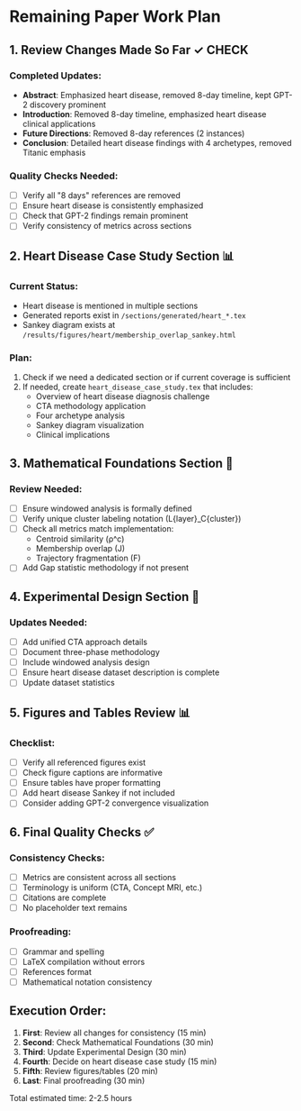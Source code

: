 # Remaining Paper Work Plan

## 1. Review Changes Made So Far ✓ CHECK

### Completed Updates:
- **Abstract**: Emphasized heart disease, removed 8-day timeline, kept GPT-2 discovery prominent
- **Introduction**: Removed 8-day timeline, emphasized heart disease clinical applications
- **Future Directions**: Removed 8-day references (2 instances)
- **Conclusion**: Detailed heart disease findings with 4 archetypes, removed Titanic emphasis

### Quality Checks Needed:
- [ ] Verify all "8 days" references are removed
- [ ] Ensure heart disease is consistently emphasized
- [ ] Check that GPT-2 findings remain prominent
- [ ] Verify consistency of metrics across sections

## 2. Heart Disease Case Study Section 📊

### Current Status:
- Heart disease is mentioned in multiple sections
- Generated reports exist in `/sections/generated/heart_*.tex`
- Sankey diagram exists at `/results/figures/heart/membership_overlap_sankey.html`

### Plan:
1. Check if we need a dedicated section or if current coverage is sufficient
2. If needed, create `heart_disease_case_study.tex` that includes:
   - Overview of heart disease diagnosis challenge
   - CTA methodology application
   - Four archetype analysis
   - Sankey diagram visualization
   - Clinical implications

## 3. Mathematical Foundations Section 📐

### Review Needed:
- [ ] Ensure windowed analysis is formally defined
- [ ] Verify unique cluster labeling notation (L{layer}_C{cluster})
- [ ] Check all metrics match implementation:
  - Centroid similarity (ρ^c)
  - Membership overlap (J)
  - Trajectory fragmentation (F)
- [ ] Add Gap statistic methodology if not present

## 4. Experimental Design Section 🔬

### Updates Needed:
- [ ] Add unified CTA approach details
- [ ] Document three-phase methodology
- [ ] Include windowed analysis design
- [ ] Ensure heart disease dataset description is complete
- [ ] Update dataset statistics

## 5. Figures and Tables Review 📊

### Checklist:
- [ ] Verify all referenced figures exist
- [ ] Check figure captions are informative
- [ ] Ensure tables have proper formatting
- [ ] Add heart disease Sankey if not included
- [ ] Consider adding GPT-2 convergence visualization

## 6. Final Quality Checks ✅

### Consistency Checks:
- [ ] Metrics are consistent across all sections
- [ ] Terminology is uniform (CTA, Concept MRI, etc.)
- [ ] Citations are complete
- [ ] No placeholder text remains

### Proofreading:
- [ ] Grammar and spelling
- [ ] LaTeX compilation without errors
- [ ] References format
- [ ] Mathematical notation consistency

## Execution Order:

1. **First**: Review all changes for consistency (15 min)
2. **Second**: Check Mathematical Foundations (30 min)
3. **Third**: Update Experimental Design (30 min)
4. **Fourth**: Decide on heart disease case study (15 min)
5. **Fifth**: Review figures/tables (20 min)
6. **Last**: Final proofreading (30 min)

Total estimated time: 2-2.5 hours